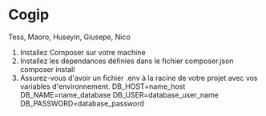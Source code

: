 # Cogip
Tess, Maoro, Huseyin, Giusepe, Nico

1. Installez Composer sur votre machine
2. Installez les dépendances définies dans le fichier composer.json
composer install
3. Assurez-vous d'avoir un fichier .env à la racine de votre projet avec vos variables d'environnement.
DB_HOST=name_host
DB_NAME=name_database
DB_USER=database_user_name
DB_PASSWORD=database_password
